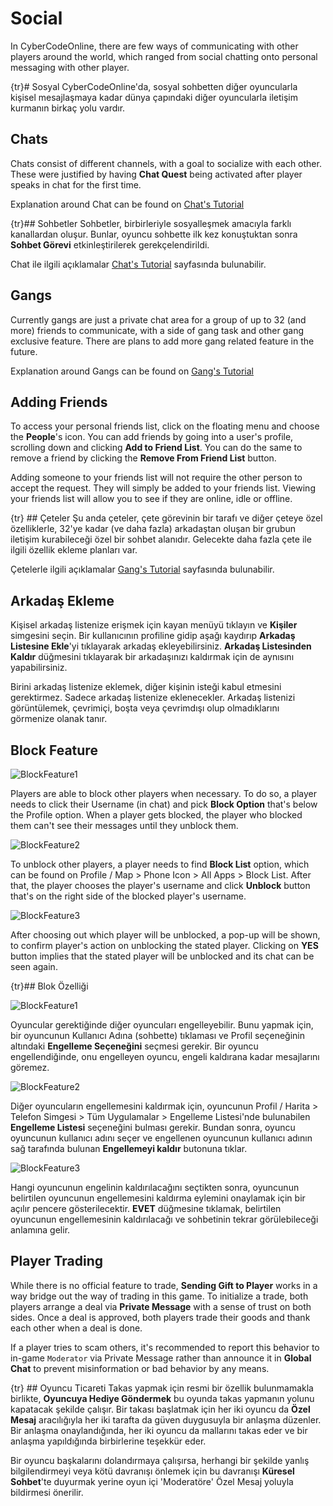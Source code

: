# Social
In CyberCodeOnline, there are few ways of communicating with other players around the world, which ranged from social chatting onto personal messaging with other player.

{tr}# Sosyal
CyberCodeOnline'da, sosyal sohbetten diğer oyuncularla kişisel mesajlaşmaya kadar dünya çapındaki diğer oyuncularla iletişim kurmanın birkaç yolu vardır.

## Chats
Chats consist of different channels, with a goal to socialize with each other. These were justified by having **Chat Quest** being activated after player speaks in chat for the first time.  

Explanation around Chat can be found on [Chat's Tutorial](https://cybercodeonline.com/markdown?path=tutorial%2Fchat.md)

{tr}## Sohbetler
Sohbetler, birbirleriyle sosyalleşmek amacıyla farklı kanallardan oluşur. Bunlar, oyuncu sohbette ilk kez konuştuktan sonra **Sohbet Görevi** etkinleştirilerek gerekçelendirildi.

Chat ile ilgili açıklamalar [Chat's Tutorial](https://cybercodeonline.com/markdown?path=tutorial%2Fchat.md) sayfasında bulunabilir.

## Gangs
Currently gangs are just a private chat area for a group of up to 32 (and more) friends to communicate, with a side of gang task and other gang exclusive feature. There are plans to add more gang related feature in the future. 

Explanation around Gangs can be found on [Gang's Tutorial](https://cybercodeonline.com/markdown?path=tutorial%2Fgangs.md)

## Adding Friends
To access your personal friends list, click on the floating menu and choose the **People**'s icon. You can add friends by going into a user's profile, scrolling down and clicking **Add to Friend List**. You can do the same to remove a friend by clicking the **Remove From Friend List** button.

Adding someone to your friends list will not require the other person to accept the request. They will simply be added to your friends list. Viewing your friends list will allow you to see if they are online, idle or offline. 

{tr} ## Çeteler
Şu anda çeteler, çete görevinin bir tarafı ve diğer çeteye özel özelliklerle, 32'ye kadar (ve daha fazla) arkadaştan oluşan bir grubun iletişim kurabileceği özel bir sohbet alanıdır. Gelecekte daha fazla çete ile ilgili özellik ekleme planları var.

Çetelerle ilgili açıklamalar [Gang's Tutorial](https://cybercodeonline.com/markdown?path=tutorial%2Fgangs.md) sayfasında bulunabilir.

## Arkadaş Ekleme
Kişisel arkadaş listenize erişmek için kayan menüyü tıklayın ve **Kişiler** simgesini seçin. Bir kullanıcının profiline gidip aşağı kaydırıp **Arkadaş Listesine Ekle**'yi tıklayarak arkadaş ekleyebilirsiniz. **Arkadaş Listesinden Kaldır** düğmesini tıklayarak bir arkadaşınızı kaldırmak için de aynısını yapabilirsiniz.

Birini arkadaş listenize eklemek, diğer kişinin isteği kabul etmesini gerektirmez. Sadece arkadaş listenize eklenecekler. Arkadaş listenizi görüntülemek, çevrimiçi, boşta veya çevrimdışı olup olmadıklarını görmenize olanak tanır.

## Block Feature

![BlockFeature1](/resources/mobile-tutorial/BlockFeature1.png)

Players are able to block other players when necessary. To do so, a player needs to click their Username (in chat) and pick **Block Option** that's below the Profile option. When a player gets blocked, the player who blocked them can't see their messages until they unblock them.

![BlockFeature2](/resources/mobile-tutorial/BlockFeature2.png)

To unblock other players, a player needs to find **Block List** option, which can be found on Profile / Map > Phone Icon > All Apps > Block List. After that, the player chooses the player's username and click **Unblock** button that's on the right side of the blocked player's username.

![BlockFeature3](/resources/mobile-tutorial/BlockFeature3.png)

After choosing out which player will be unblocked, a pop-up will be shown, to confirm player's action on unblocking the stated player. Clicking on **YES** button implies that the stated player will be unblocked and its chat can be seen again.

{tr}## Blok Özelliği

![BlockFeature1](/resources/mobile-tutorial/BlockFeature1.png)

Oyuncular gerektiğinde diğer oyuncuları engelleyebilir. Bunu yapmak için, bir oyuncunun Kullanıcı Adına (sohbette) tıklaması ve Profil seçeneğinin altındaki **Engelleme Seçeneğini** seçmesi gerekir. Bir oyuncu engellendiğinde, onu engelleyen oyuncu, engeli kaldırana kadar mesajlarını göremez.

![BlockFeature2](/resources/mobile-tutorial/BlockFeature2.png)

Diğer oyuncuların engellemesini kaldırmak için, oyuncunun Profil / Harita > Telefon Simgesi > Tüm Uygulamalar > Engelleme Listesi'nde bulunabilen **Engelleme Listesi** seçeneğini bulması gerekir. Bundan sonra, oyuncu oyuncunun kullanıcı adını seçer ve engellenen oyuncunun kullanıcı adının sağ tarafında bulunan **Engellemeyi kaldır** butonuna tıklar.

![BlockFeature3](/resources/mobile-tutorial/BlockFeature3.png)

Hangi oyuncunun engelinin kaldırılacağını seçtikten sonra, oyuncunun belirtilen oyuncunun engellemesini kaldırma eylemini onaylamak için bir açılır pencere gösterilecektir. **EVET** düğmesine tıklamak, belirtilen oyuncunun engellemesinin kaldırılacağı ve sohbetinin tekrar görülebileceği anlamına gelir.

## Player Trading
While there is no official feature to trade, **Sending Gift to Player** works in a way bridge out the way of trading in this game. To initialize a trade, both players arrange a deal via **Private Message** with a sense of trust on both sides. Once a deal is approved, both players trade their goods and thank each other when a deal is done.

If a player tries to scam others, it's recommended to report this behavior to in-game `Moderator` via Private Message rather than announce it in **Global Chat** to prevent misinformation or bad behavior by any means.

{tr} ## Oyuncu Ticareti
Takas yapmak için resmi bir özellik bulunmamakla birlikte, **Oyuncuya Hediye Göndermek** bu oyunda takas yapmanın yolunu kapatacak şekilde çalışır. Bir takası başlatmak için her iki oyuncu da **Özel Mesaj** aracılığıyla her iki tarafta da güven duygusuyla bir anlaşma düzenler. Bir anlaşma onaylandığında, her iki oyuncu da mallarını takas eder ve bir anlaşma yapıldığında birbirlerine teşekkür eder.

Bir oyuncu başkalarını dolandırmaya çalışırsa, herhangi bir şekilde yanlış bilgilendirmeyi veya kötü davranışı önlemek için bu davranışı **Küresel Sohbet**'te duyurmak yerine oyun içi 'Moderatöre' Özel Mesaj yoluyla bildirmesi önerilir.
